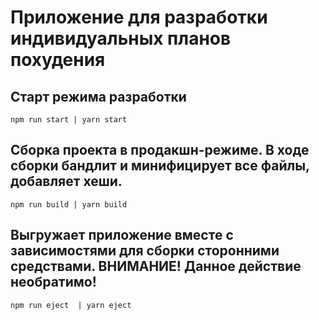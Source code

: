 # Приложение для разработки индивидуальных планов похудения


## Старт режима разработки
```shell
npm run start | yarn start
```

## Сборка проекта в продакшн-режиме. В ходе сборки бандлит и минифицирует все файлы, добавляет хеши. 
```shell
npm run build | yarn build 
```

[//]: # (## Старт автотестов &#40;не добавлены/отсутствуют в проекте&#41;)

[//]: # (```shell)

[//]: # (npm run test | yarn test )

[//]: # (```)

## Выгружает приложение вместе с зависимостями для сборки сторонними средствами. **ВНИМАНИЕ!** Данное действие необратимо!
```shell
npm run eject  | yarn eject 
```

[//]: # (## Сининоним для _build.)

[//]: # (```shell)

[//]: # (npm run predeplot | yarn predeploy )

[//]: # (```)

[//]: # (## Старт сценария выгрузки билда на github pages. Для этого действия в package.json должен быть верно указан homepage.)

[//]: # (```shell)

[//]: # (npm run deploy | yarn deploy )

[//]: # (```)
